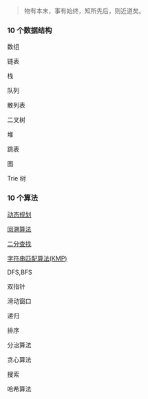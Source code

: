 
> 物有本末，事有始终，知所先后，则近道矣。

### 10 个数据结构

数组

链表

栈

队列

散列表

二叉树

堆

跳表

图

Trie 树

### 10 个算法

[动态规划]('./../theory/动态规划.md)

[回溯算法]('./../theory/回溯算法.md')

[二分查找]('./../theory/二分查找.md)

[字符串匹配算法(KMP)]('./../theory/KMP.md)

DFS,BFS

双指针

滑动窗口

递归

排序

分治算法

贪心算法

搜索

哈希算法

